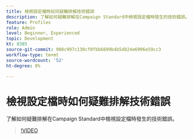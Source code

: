 ```yaml
---
title: 檢視設定檔時如何疑難排解技術錯誤
description: 了解如何疑難排解在Campaign Standard中檢視設定檔時發生的技術錯誤。
feature: Profiles
role: Admin
level: Beginner, Experienced
topic: Development
kt: 8385
source-git-commit: 908c997c130cf0fbb6699b4b5d824e6996e59cc3
workflow-type: tm+mt
source-wordcount: '52'
ht-degree: 0%

---
```



# 檢視設定檔時如何疑難排解技術錯誤

了解如何疑難排解在Campaign Standard中檢視設定檔時發生的技術錯誤。

>[!VIDEO](https://video.tv.adobe.com/v/335890?quality=12)
